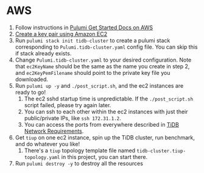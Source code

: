 # AWS

1. Follow instructions in [Pulumi Get Started Docs on AWS](https://www.pulumi.com/docs/get-started/aws/begin/)
2. [Create a key pair using Amazon EC2](https://docs.aws.amazon.com/AWSEC2/latest/UserGuide/ec2-key-pairs.html#having-ec2-create-your-key-pair)
3. Run `pulumi stack init tidb-cluster` to create a pulumi stack corresponding to `Pulumi.tidb-cluster.yaml` config file. You can skip this if stack already exists.
4. Change `Pulumi.tidb-cluster.yaml` to your desired configuration. Note that `ec2KeyName` should be the same as the name you create in step 2, and `ec2KeyPemFilename` should point to the private key file you downloaded.
5. Run `pulumi up -y` and `./post_script.sh`, and the ec2 instances are ready to go!
    1. The ec2 sshd startup time is unpredictable. If the `./post_script.sh` script failed, please try again later.
    2. You can ssh to each other within the ec2 instances with just their public/private IPs, like `ssh 172.31.1.2`.
    3. You can access the ports from everywhere described in [TiDB Network Requirements](https://docs.pingcap.com/tidb/stable/hardware-and-software-requirements#network-requirements).
6. Get `tiup` on one ec2 instance, spin up the TiDB cluster, run benchmark, and do whatever you like!
    1. There's a `tiup` topology template file named `tidb-cluster.tiup-topology.yaml` in this project, you can start there.
7. Run `pulumi destroy -y` to destroy all the resources
